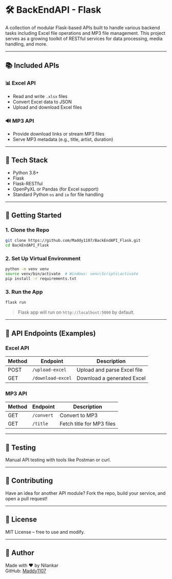 # 🛠️ BackEndAPI - Flask

A collection of modular Flask-based APIs built to handle various backend tasks including Excel file operations and MP3 file management. This project serves as a growing toolkit of RESTful services for data processing, media handling, and more.

---

## 📚 Included APIs

### 📊 Excel API

- Read and write `.xlsx` files
- Convert Excel data to JSON
- Upload and download Excel files

### 🔊 MP3 API

- Provide download links or stream MP3 files
- Serve MP3 metadata (e.g., title, artist, duration)

---

## 🧰 Tech Stack

- Python 3.8+
- Flask
- Flask-RESTful
- OpenPyXL or Pandas (for Excel support)
- Standard Python `os` and `io` for file handling

---

## 🚀 Getting Started

### 1. Clone the Repo

```bash
git clone https://github.com/Maddy1107/BackEndAPI_Flask.git
cd BackEndAPI_Flask
```

### 2. Set Up Virtual Environment

```bash
python -m venv venv
source venv/bin/activate  # Windows: venv\Scripts\activate
pip install -r requirements.txt
```

### 3. Run the App

```bash
flask run
```

> Flask app will run on `http://localhost:5000` by default.

---

## 📡 API Endpoints (Examples)

### Excel API

| Method | Endpoint           | Description                  |
|--------|--------------------|------------------------------|
| POST   | `/upload-excel`    | Upload and parse Excel file  |
| GET    | `/download-excel`  | Download a generated Excel   |

### MP3 API

| Method | Endpoint           | Description                  |
|--------|--------------------|------------------------------|
| GET    | `/convert`  | Convert to MP3    |
| GET    | `/title`    | Fetch title for MP3 files |

---

## 🧪 Testing

Manual API testing with tools like Postman or curl.

---

## 🙌 Contributing

Have an idea for another API module? Fork the repo, build your service, and open a pull request!

---

## 📜 License

MIT License – free to use and modify.

---

## 👤 Author

Made with ❤️ by Nilankar  
GitHub: [Maddy1107](https://github.com/Maddy1107)
